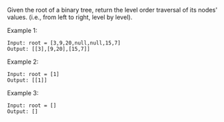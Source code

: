Given the root of a binary tree, return the level order traversal of its nodes' values. (i.e., from left to right, level by level).

 

Example 1:

    Input: root = [3,9,20,null,null,15,7]
    Output: [[3],[9,20],[15,7]]

Example 2:

    Input: root = [1]
    Output: [[1]]

Example 3:

    Input: root = []
    Output: []
